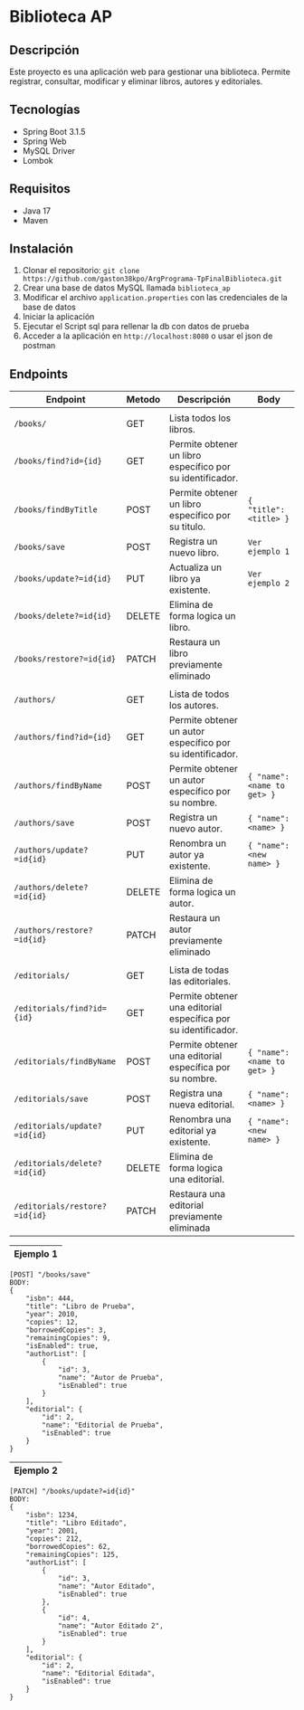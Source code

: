 # Biblioteca AP

## Descripción
Este proyecto es una aplicación web para gestionar una biblioteca. Permite registrar, consultar, modificar y eliminar libros, autores y editoriales.

## Tecnologías

- Spring Boot 3.1.5
- Spring Web
- MySQL Driver
- Lombok

## Requisitos

- Java 17
- Maven

## Instalación

1. Clonar el repositorio: `git clone https://github.com/gaston38kpo/ArgPrograma-TpFinalBiblioteca.git`
2. Crear una base de datos MySQL llamada `biblioteca_ap`
3. Modificar el archivo `application.properties` con las credenciales de la base de datos
4. Iniciar la aplicación
5. Ejecutar el Script sql para rellenar la db con datos de prueba
6. Acceder a la aplicación en `http://localhost:8080` o usar el json de postman



## Endpoints

| Endpoint                      | Metodo      | Descripción                                                    | Body                       |
|-------------------------------|-------------|----------------------------------------------------------------|----------------------------|
|                               |
| `/books/`                     | GET         | Lista todos los libros.                                        |                            |
| `/books/find?id={id}`         | GET         | Permite obtener un libro específico por su identificador.      |                            |
| `/books/findByTitle`      | POST        | Permite obtener un libro específico por su titulo.             | `{ "title": <title> }`     |
| `/books/save`                 | POST        | Registra un nuevo libro.                                       | `Ver ejemplo 1`            |
| `/books/update?=id{id}`       | PUT         | Actualiza un libro ya existente.                               | `Ver ejemplo 2`            |
| `/books/delete?=id{id}`       | DELETE      | Elimina de forma logica un libro.                              |                            |
| `/books/restore?=id{id}`      | PATCH | Restaura un libro previamente eliminado                        |                            | 
|                               |
| `/authors/`                   | GET         | Lista de todos los autores.                                    |                            |
| `/authors/find?id={id}`       | GET         | Permite obtener un autor específico por su identificador.      |                            |
| `/authors/findByName`         | POST        | Permite obtener un autor específico por su nombre.             | `{ "name": <name to get> }` |
| `/authors/save`               | POST        | Registra un nuevo autor.                                         | `{ "name": <name> }` |
| `/authors/update?=id{id}`     | PUT         | Renombra un autor ya existente.                                | `{ "name": <new name> }`   |
| `/authors/delete?=id{id}`     | DELETE      | Elimina de forma logica un autor.                              |                            |
| `/authors/restore?=id{id}`    | PATCH | Restaura un autor previamente eliminado                        |                            |
|                               |
| `/editorials/`                | GET         | Lista de todas las editoriales.                                |                            |
| `/editorials/find?id={id}`    | GET         | Permite obtener una editorial específica por su identificador. |                            |
| `/editorials/findByName`      | POST        | Permite obtener una editorial específica por su nombre.        | `{ "name": <name to get> }` |
| `/editorials/save`            | POST        | Registra una nueva editorial.                                    | `{ "name": <name> }` |
| `/editorials/update?=id{id}`  | PUT         | Renombra una editorial ya existente.                           | `{ "name": <new name> }`   |
| `/editorials/delete?=id{id}`  | DELETE      | Elimina de forma logica una editorial.                         |                            |
| `/editorials/restore?=id{id}` | PATCH | Restaura una editorial previamente eliminada                   |                            | 



| Ejemplo 1 |
|-------------|
```
[POST] "/books/save" 
BODY:
{
    "isbn": 444,
    "title": "Libro de Prueba",
    "year": 2010,
    "copies": 12,
    "borrowedCopies": 3,
    "remainingCopies": 9,
    "isEnabled": true,
    "authorList": [
        {
            "id": 3,
            "name": "Autor de Prueba",
            "isEnabled": true
        }
    ],
    "editorial": {
        "id": 2,
        "name": "Editorial de Prueba",
        "isEnabled": true
    }
}
```
| Ejemplo 2 |
|--------------|
```
[PATCH] "/books/update?=id{id}"
BODY:
{
    "isbn": 1234,
    "title": "Libro Editado",
    "year": 2001,
    "copies": 212,
    "borrowedCopies": 62,
    "remainingCopies": 125,
    "authorList": [
        {
            "id": 3,
            "name": "Autor Editado",
            "isEnabled": true
        },
        {
            "id": 4,
            "name": "Autor Editado 2",
            "isEnabled": true
        }
    ],
    "editorial": {
        "id": 2,
        "name": "Editorial Editada",
        "isEnabled": true
    }
}

```


